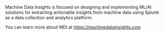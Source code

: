 Machine Data Insights is focused on designing and implementing ML/AI solutions for extracting actionable insights from machine data using Splunk as a data collection and analytics platform. 

You can learn more about MDI at https://machinedatainsights.com 

<!---
- 👋 Hi, I’m @machinedatainsights
- 👀 I’m interested in ...
- 🌱 I’m currently learning ...
- 💞️ I’m looking to collaborate on ...
- 📫 How to reach me ...
---> 

<!---
machinedatainsights/machinedatainsights is a ✨ special ✨ repository because its `README.md` (this file) appears on your GitHub profile.
You can click the Preview link to take a look at your changes.
--->
